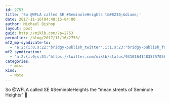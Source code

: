```yaml
---
id: 2753
title: 'So @WFLA called SE #SeminoleHeights t&#8230;&diams;'
date: 2017-11-16T04:40:15-04:00
author: Michael Bishop
layout: post
guid: http://miklb.com/?p=2753
permalink: /blog/2017/11/16/2753/
mf2_mp-syndicate-to:
  - 'a:2:{i:0;s:22:"bridgy-publish_twitter";i:1;s:23:"bridgy-publish_facebook";}'
mf2_syndication:
  - 'a:2:{i:0;s:51:"https://twitter.com/miklb/status/931016414835757056";i:1;s:66:"https://www.facebook.com/10154408911669162/posts/10156173758199162";}'
categories:
  - misc
kind:
  - Note
---
```

So @WFLA called SE #SeminoleHeights the “mean streets of Seminole Heights” 🖕